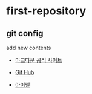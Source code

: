 # first-repository
## git config
add new contents


* [마크다운 공식 사이트](https://daringfireball.net/projects/markdown/)
  
* [Git Hub](https://github.com/)

* [아이펠](https://aiffel.io/)
  
